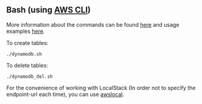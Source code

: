 ## Bash (using [AWS CLI](https://aws.amazon.com/cli/))

More information about the commands can be found [here](https://docs.aws.amazon.com/cli/latest/reference/dynamodb/index.html) and usage examples [here](https://docs.aws.amazon.com/amazondynamodb/latest/developerguide/Tools.CLI.html).


To create tables:
```
./dynamodb.sh
```


To delete tables:
```
./dynamodb_del.sh
```

For the convenience of working with LocalStack (In order not to specify the endpoint-url each time), you can use [awslocal](https://docs.localstack.cloud/user-guide/integrations/aws-cli/).
